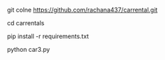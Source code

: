 git colne https://github.com/rachana437/carrental.git

cd carrentals

pip install -r requirements.txt

python car3.py
